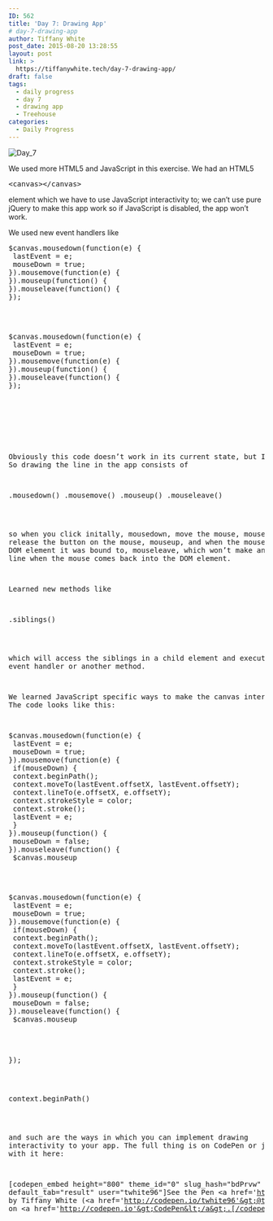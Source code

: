 ```yaml
---
ID: 562
title: 'Day 7: Drawing App'
# day-7-drawing-app
author: Tiffany White
post_date: 2015-08-20 13:28:55
layout: post
link: >
  https://tiffanywhite.tech/day-7-drawing-app/
draft: false
tags:
  - daily progress
  - day 7
  - drawing app
  - Treehouse
categories:
  - Daily Progress
---
```

<img class="aligncenter" src="http://helloburgh.me/wp-content/uploads/2015/08/wpid-Screenshot-2015-08-19.jpg" alt="Day_7" />

We used more HTML5 and JavaScript in this exercise. We had an HTML5

<pre class="lang:html decode:1 " >&lt;canvas&gt;&lt;/canvas&gt;</pre>

element which we have to use JavaScript interactivity to; we can’t use pure jQuery to make this app work so if JavaScript is disabled, the app won’t work.

We used new event handlers like



<pre class="lang:javascript decode:1 " >$canvas.mousedown(function(e) {
 lastEvent = e;
 mouseDown = true;
}).mousemove(function(e) {
}).mouseup(function() {
}).mouseleave(function() {
});



<pre class="lang:javascript decode:1 " >$canvas.mousedown(function(e) {
 lastEvent = e;
 mouseDown = true;
}).mousemove(function(e) {
}).mouseup(function() {
}).mouseleave(function() {
});




</pre>

Obviously this code doesn’t work in its current state, but I digress. So drawing the line in the app consists of

<pre class="lang:javascript decode:1 " >.mousedown() .mousemove() .mouseup() .mouseleave()</pre>

so when you click initally, mousedown, move the mouse, mousemove, release the button on the mouse, mouseup, and when the mouse leaves the DOM element it was bound to, mouseleave, which won’t make an awkward line when the mouse comes back into the DOM element.

Learned new methods like

<pre class="lang:javascript decode:1 " >.siblings()</pre>

which will access the siblings in a child element and execute an event handler or another method.

We learned JavaScript specific ways to make the canvas interactive. The code looks like this:



<pre class="lang:javascript decode:1 " >$canvas.mousedown(function(e) {
 lastEvent = e;
 mouseDown = true;
}).mousemove(function(e) {
 if(mouseDown) {
 context.beginPath();
 context.moveTo(lastEvent.offsetX, lastEvent.offsetY);
 context.lineTo(e.offsetX, e.offsetY);
 context.strokeStyle = color;
 context.stroke();
 lastEvent = e;
 }
}).mouseup(function() {
 mouseDown = false;
}).mouseleave(function() {
 $canvas.mouseup



<pre class="lang:javascript decode:1 " >$canvas.mousedown(function(e) {
 lastEvent = e;
 mouseDown = true;
}).mousemove(function(e) {
 if(mouseDown) {
 context.beginPath();
 context.moveTo(lastEvent.offsetX, lastEvent.offsetY);
 context.lineTo(e.offsetX, e.offsetY);
 context.strokeStyle = color;
 context.stroke();
 lastEvent = e;
 }
}).mouseup(function() {
 mouseDown = false;
}).mouseleave(function() {
 $canvas.mouseup




});</pre>

<pre class="lang:javascript decode:1 " >context.beginPath()</pre>

and such are the ways in which you can implement drawing interactivity to your app. The full thing is on CodePen or just work with it here:

[codepen_embed height="800" theme_id="0" slug_hash="bdPrvw" default_tab="result" user="twhite96"]See the Pen &lt;a href='http://codepen.io/twhite96/pen/bdPrvw/'&gt;bdPrvw&lt;/a&gt; by Tiffany White (&lt;a href='http://codepen.io/twhite96'&gt;@twhite96&lt;/a&gt;) on &lt;a href='http://codepen.io'&gt;CodePen&lt;/a&gt;.[/codepen_embed]